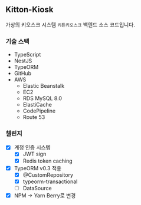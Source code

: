 ## Kitton-Kiosk
가상의 키오스크 시스템 `키튼키오스크` 백엔드 소스 코드입니다.

### 기술 스택
- TypeScript
- NestJS
- TypeORM
- GitHub
- AWS
  - Elastic Beanstalk
  - EC2
  - RDS MySQL 8.0
  - ElastiCache
  - CodePipeline
  - Route 53

### 챌린지
- [X] 계정 인증 시스템
  - [X] JWT sign
  - [X] Redis token caching
- [X] TypeORM v0.3 적용
  - [X] @CustomRepository
  - [X] typeorm-transactional
  - [ ] DataSource
- [X] NPM → Yarn Berry로 변경
